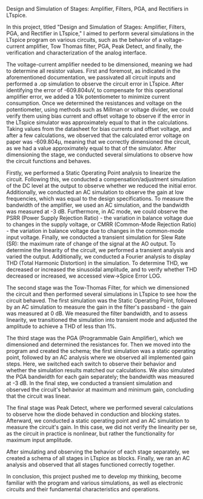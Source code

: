 Design and Simulation of Stages: Amplifier, Filters, PGA, and Rectifiers in LTspice.

In this project, titled "Design and Simulation of Stages: Amplifier, Filters, PGA, and Rectifier in LTspice," I aimed to perform several simulations in the LTspice program on various circuits, such as the behavior of a voltage-current amplifier, Tow Thomas filter, PGA, Peak Detect, and finally, the verification and characterization of the analog interface.

The voltage-current amplifier needed to be dimensioned, meaning we had to determine all resistor values. First and foremost, as indicated in the aforementioned documentation, we passivated all circuit inputs and performed a .op simulation to observe the circuit error in LTspice. After identifying the error of -609.804uV, to compensate for this operational amplifier error, we added a 10k potentiometer to minimize current consumption. Once we determined the resistances and voltage on the potentiometer, using methods such as Millman or voltage divider, we could verify them using bias current and offset voltage to observe if the error in the LTspice simulator was approximately equal to that in the calculations. Taking values from the datasheet for bias currents and offset voltage, and after a few calculations, we observed that the calculated error voltage on paper was -609.804μ, meaning that we correctly dimensioned the circuit, as we had a value approximately equal to that of the simulator. After dimensioning the stage, we conducted several simulations to observe how the circuit functions and behaves.

Firstly, we performed a Static Operating Point analysis to linearize the circuit. Following this, we conducted a compensation/adjustment simulation of the DC level at the output to observe whether we reduced the initial error. Additionally, we conducted an AC simulation to observe the gain at low frequencies, which was equal to the design specifications. To measure the bandwidth of the amplifier, we used an AC simulation, and the bandwidth was measured at -3 dB. Furthermore, in AC mode, we could observe the PSRR (Power Supply Rejection Ratio) - the variation in balance voltage due to changes in the supply voltage, or CMRR (Common-Mode Rejection Ratio) - the variation in balance voltage due to changes in the common-mode input voltage. Finally, we conducted a transient simulation for Slew Rate (SR): the maximum rate of change of the signal at the AO output. To determine the linearity of the circuit, we performed a transient analysis and varied the output. Additionally, we conducted a Fourier analysis to display THD (Total Harmonic Distortion) in the simulation. To determine THD, we decreased or increased the sinusoidal amplitude, and to verify whether THD decreased or increased, we accessed view->Spice Error LOG. 

The second stage was the Tow-Thomas Filter, for which we dimensioned the circuit and then performed several simulations in LTspice to see how the circuit behaved. The first simulation was the Static Operating Point, followed by an AC simulation to measure the gain in the filter's passband - the gain was measured at 0 dB. We measured the filter bandwidth, and to assess linearity, we transitioned the simulation into transient mode and adjusted the amplitude to achieve a THD of less than 1%. 

The third stage was the PGA (Programmable Gain Amplifier), which we dimensioned and determined the resistances for. Then we moved into the program and created the schema; the first simulation was a static operating point, followed by an AC analysis where we observed all implemented gain steps. Here, we switched each switch to observe their behavior and whether the simulation results matched our calculations. We also simulated the PGA bandwidth for each gain separately; the bandwidth was measured at -3 dB. In the final step, we conducted a transient simulation and observed the circuit's behavior at maximum and minimum gain, concluding that the circuit was linear. 


The final stage was Peak Detect, where we performed several calculations to observe how the diode behaved in conduction and blocking states. Afterward, we conducted a static operating point and an AC simulation to measure the circuit's gain. In this case, we did not verify the linearity per se, as the circuit in practice is nonlinear, but rather the functionality for maximum input amplitude. 

After simulating and observing the behavior of each stage separately, we created a schema of all stages in LTspice as blocks. Finally, we ran an AC analysis and observed that all stages functioned correctly together. 

In conclusion, this project pushed me to develop my thinking, become familiar with the program and various simulations, as well as electronic circuits and their fundamental characteristics and operations.











